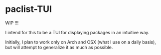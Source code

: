 # paclist-TUI
WIP !!!

I intend for this to be a TUI for displaying packages in an intuitive way.

Initially, I plan to work only on Arch and OSX (what I use on a daily basis), but will attempt to generalize it as much as possible.
